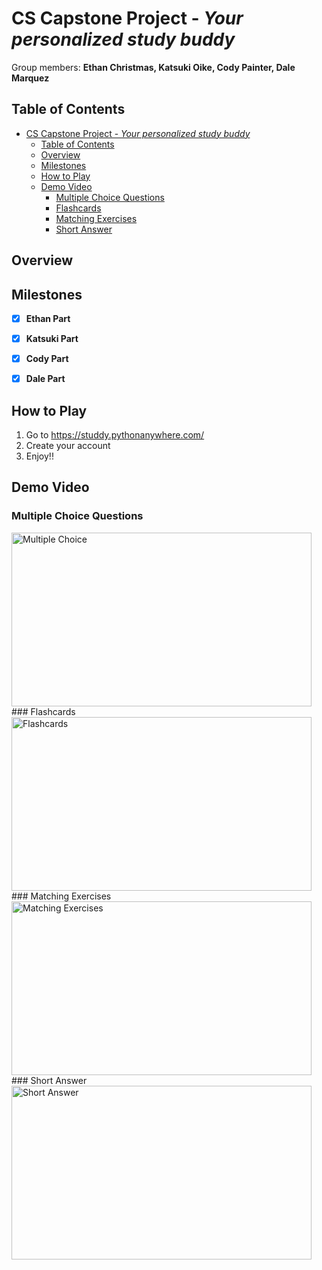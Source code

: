 # CS Capstone Project - *Your personalized study buddy*

Group members: **Ethan Christmas, Katsuki Oike, Cody Painter, Dale Marquez**

## Table of Contents
- [CS Capstone Project - *Your personalized study buddy*](#cs-capstone-project---your-personalized-study-buddy)
  - [Table of Contents](#table-of-contents)
  - [Overview](#overview)
  - [Milestones](#milestones)
  - [How to Play](#how-to-play)
  - [Demo Video](#demo-video)
    - [Multiple Choice Questions](#multiple-choice-questions)
    - [Flashcards](#flashcards)
    - [Matching Exercises](#matching-exercises)
    - [Short Answer](#short-answer)
## Overview


## Milestones

- [X] **Ethan Part**
- [X] **Katsuki Part**
- [X] **Cody Part**
- [X] **Dale Part**


## How to Play
1. Go to https://studdy.pythonanywhere.com/
2. Create your account
3. Enjoy!!


## Demo Video
### Multiple Choice Questions
<img src="https://media.giphy.com/media/aNN4sz9uC7x4JeFPIy/giphy.gif" width="480" height="278" alt="Multiple Choice" />
### Flashcards
<img src="https://media.giphy.com/media/3Lk0YlBYDON4SO8AXL/giphy.gif" width="480" height="278" alt="Flashcards" />
### Matching Exercises
<img src="https://media.giphy.com/media/Y2jDFHFqYdFjZfVanL/giphy.gif" width="480" height="278" alt="Matching Exercises" />
### Short Answer
<img src="https://media.giphy.com/media/iFs18RuQzlph8U6mW3/giphy.gif" width="480" height="278" alt="Short Answer" />